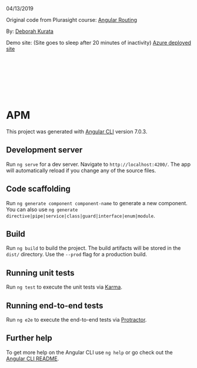 

04/13/2019

Original code from Plurasight course: [Angular Routing](https://app.pluralsight.com/library/courses/angular-routing/table-of-contents) 

By: [Deborah Kurata](https://app.pluralsight.com/profile/author/deborah-kurata) 

Demo site: (Site goes to sleep after 20 minutes of inactivity)
[Azure deployed site](https://ps-106-angular-routing.azurewebsites.net/)



<br />
<br />
<br />
<br />
<br />
<br />


# APM

This project was generated with [Angular CLI](https://github.com/angular/angular-cli) version 7.0.3.

## Development server

Run `ng serve` for a dev server. Navigate to `http://localhost:4200/`. The app will automatically reload if you change any of the source files.

## Code scaffolding

Run `ng generate component component-name` to generate a new component. You can also use `ng generate directive|pipe|service|class|guard|interface|enum|module`.

## Build

Run `ng build` to build the project. The build artifacts will be stored in the `dist/` directory. Use the `--prod` flag for a production build.

## Running unit tests

Run `ng test` to execute the unit tests via [Karma](https://karma-runner.github.io).

## Running end-to-end tests

Run `ng e2e` to execute the end-to-end tests via [Protractor](http://www.protractortest.org/).

## Further help

To get more help on the Angular CLI use `ng help` or go check out the [Angular CLI README](https://github.com/angular/angular-cli/blob/master/README.md).
